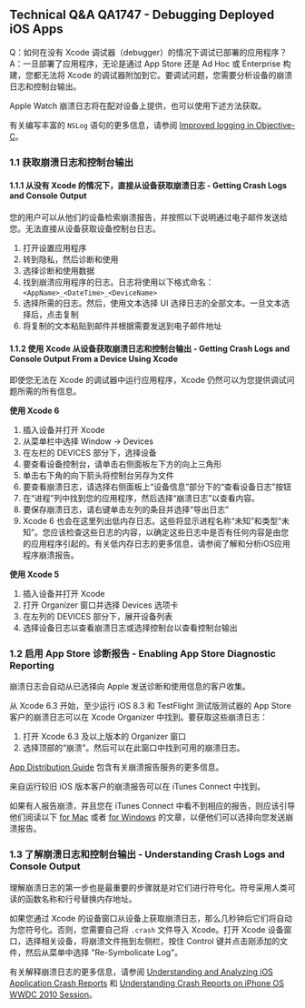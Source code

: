 ## Technical Q&A QA1747 - Debugging Deployed iOS Apps

Q：如何在没有 Xcode 调试器（debugger）的情况下调试已部署的应用程序？
A：一旦部署了应用程序，无论是通过 App Store 还是 Ad Hoc 或 Enterprise 构建，您都无法将 Xcode 的调试器附加到它。要调试问题，您需要分析设备的崩溃日志和控制台输出。

Apple Watch 崩溃日志将在配对设备上提供，也可以使用下述方法获取。

有关编写丰富的 `NSLog` 语句的更多信息，请参阅 [Improved logging in Objective-C](http://developer.apple.com/library/ios/#qa/qa1669/_index.html)。

### 1.1 获取崩溃日志和控制台输出

#### 1.1.1 从没有 Xcode 的情况下，直接从设备获取崩溃日志 - Getting Crash Logs and Console Output

您的用户可以从他们的设备检索崩溃报告，并按照以下说明通过电子邮件发送给您。无法直接从设备获取设备控制台日志。

1. 打开设置应用程序
2. 转到隐私，然后诊断和使用
3. 选择诊断和使用数据
4. 找到崩溃应用程序的日志。日志将使用以下格式命名：`<AppName>_<DateTime>_<DeviceName>`
5. 选择所需的日志。然后，使用文本选择 UI 选择日志的全部文本。一旦文本选择后，点击复制
6. 将复制的文本粘贴到邮件并根据需要发送到电子邮件地址

#### 1.1.2 使用 Xcode 从设备获取崩溃日志和控制台输出 - Getting Crash Logs and Console Output From a Device Using Xcode

即使您无法在 Xcode 的调试器中运行应用程序，Xcode 仍然可以为您提供调试问题所需的所有信息。

**使用 Xcode 6**

1. 插入设备并打开 Xcode
2. 从菜单栏中选择 Window -> Devices
3. 在左栏的 DEVICES 部分下，选择设备
4. 要查看设备控制台，请单击右侧面板左下方的向上三角形
5. 单击右下角的向下箭头将控制台另存为文件
6. 要查看崩溃日志，请选择右侧面板上“设备信息”部分下的“查看设备日志”按钮
7. 在“进程”列中找到您的应用程序，然后选择“崩溃日志”以查看内容。
8. 要保存崩溃日志，请右键单击左列的条目并选择“导出日志”
9. Xcode 6 也会在这里列出低内存日志。这些将显示进程名称“未知”和类型“未知”。您应该检查这些日志的内容，以确定这些日志中是否有任何内容是由您的应用程序引起的。有关低内存日志的更多信息，请参阅了解和分析iOS应用程序崩溃报告。

**使用 Xcode 5**

1. 插入设备并打开 Xcode
2. 打开 Organizer 窗口并选择 Devices 选项卡
3. 在左列的 DEVICES 部分下，展开设备列表
4. 选择设备日志以查看崩溃日志或选择控制台以查看控制台输出

### 1.2 启用 App Store 诊断报告 - Enabling App Store Diagnostic Reporting

崩溃日志会自动从已选择向 Apple 发送诊断和使用信息的客户收集。

从 Xcode 6.3 开始，至少运行 iOS 8.3 和 TestFlight 测试版测试器的 App Store 客户的崩溃日志可以在 Xcode Organizer 中找到。要获取这些崩溃日志：

1. 打开 Xcode 6.3 及以上版本的 Organizer 窗口
2. 选择顶部的“崩溃”。然后可以在此窗口中找到可用的崩溃日志。

[App Distribution Guide](https://developer.apple.com/library/ios/documentation/IDEs/Conceptual/AppDistributionGuide/AnalyzingCrashReports/AnalyzingCrashReports.html) 包含有关崩溃报告服务的更多信息。

来自运行较旧 iOS 版本客户的崩溃报告可以在 iTunes Connect 中找到。

如果有人报告崩溃，并且您在 iTunes Connect 中看不到相应的报告，则应该引导他们阅读以下 [for Mac](http://support.apple.com/kb/PH19602) 或者 [for Windows](http://support.apple.com/kb/PH12477) 的文章，以便他们可以选择向您发送崩溃报告。

### 1.3 了解崩溃日志和控制台输出 - Understanding Crash Logs and Console Output
理解崩溃日志的第一步也是最重要的步骤就是对它们进行符号化。符号采用人类可读的函数名称和行号替换内存地址。

如果您通过 Xcode 的设备窗口从设备上获取崩溃日志，那么几秒钟后它们将自动为您符号化。否则，您需要自己将 `.crash` 文件导入 Xcode。打开 Xcode 设备窗口，选择相关设备，将崩溃文件拖到左侧栏，按住 Control 键并点击刚添加的文件，然后从菜单中选择 "Re-Symbolicate Log"。

有关解释崩溃日志的更多信息，请参阅 [Understanding and Analyzing iOS Application Crash Reports](http://developer.apple.com/library/ios/#technotes/tn2151/_index.html) 和 [Understanding Crash Reports on iPhone OS WWDC 2010 Session](https://developer.apple.com/videos/wwdc/2010/?id=317)。